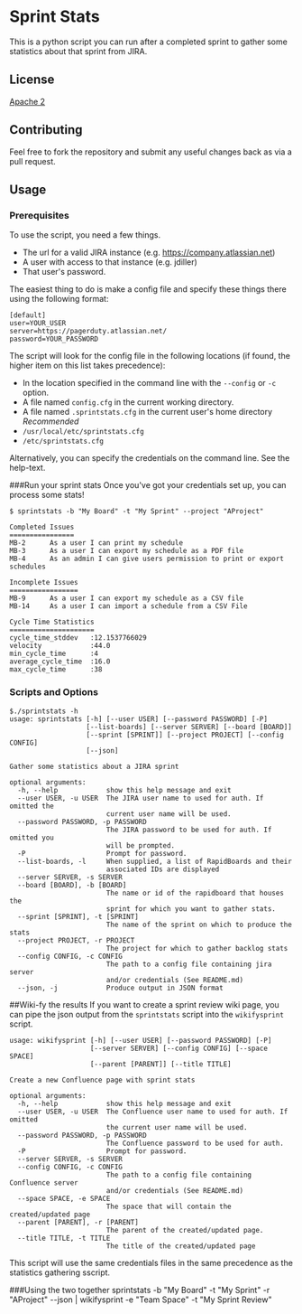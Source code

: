 # Sprint Stats
This is a python script you can run after a completed sprint to gather some statistics about that sprint from JIRA.

## License
[Apache 2](http://www.apache.org/licenses/LICENSE-2.0)

## Contributing
Feel free to fork the repository and submit any useful changes back as via a pull request.


## Usage

### Prerequisites
To use the script, you need a few things.
* The url for a valid JIRA instance (e.g. https://company.atlassian.net)
* A user with access to that instance (e.g. jdiller)
* That user's password.

The easiest thing to do is make a config file and specify these things there using the following format: 

    [default]
    user=YOUR_USER
    server=https://pagerduty.atlassian.net/
    password=YOUR_PASSWORD

The script will look for the config file in the following locations (if found, the higher item on this list takes precedence):
* In the location specified in the command line with the `--config` or `-c` option.
* A file named `config.cfg` in the current working directory.
* A file named `.sprintstats.cfg` in the current user's home directory *Recommended*
* `/usr/local/etc/sprintstats.cfg`
* `/etc/sprintstats.cfg`

Alternatively, you can specify the credentials on the command line. See the help-text.

###Run your sprint stats
Once you've got your credentials set up, you can process some stats!

    $ sprintstats -b "My Board" -t "My Sprint" --project "AProject"

    Completed Issues
    ================
    MB-2      As a user I can print my schedule
    MB-3      As a user I can export my schedule as a PDF file
    MB-4      As an admin I can give users permission to print or export schedules

    Incomplete Issues
    =================
    MB-9      As a user I can export my schedule as a CSV file
    MB-14     As a user I can import a schedule from a CSV File

    Cycle Time Statistics
    =====================
    cycle_time_stddev   :12.1537766029
    velocity            :44.0
    min_cycle_time      :4
    average_cycle_time  :16.0
    max_cycle_time      :38


### Scripts and Options

    $./sprintstats -h
    usage: sprintstats [-h] [--user USER] [--password PASSWORD] [-P]
                       [--list-boards] [--server SERVER] [--board [BOARD]]
                       [--sprint [SPRINT]] [--project PROJECT] [--config CONFIG]
                       [--json]

    Gather some statistics about a JIRA sprint

    optional arguments:
      -h, --help            show this help message and exit
      --user USER, -u USER  The JIRA user name to used for auth. If omitted the
                            current user name will be used.
      --password PASSWORD, -p PASSWORD
                            The JIRA password to be used for auth. If omitted you
                            will be prompted.
      -P                    Prompt for password.
      --list-boards, -l     When supplied, a list of RapidBoards and their
                            associated IDs are displayed
      --server SERVER, -s SERVER
      --board [BOARD], -b [BOARD]
                            The name or id of the rapidboard that houses the
                            sprint for which you want to gather stats.
      --sprint [SPRINT], -t [SPRINT]
                            The name of the sprint on which to produce the stats
      --project PROJECT, -r PROJECT
                            The project for which to gather backlog stats
      --config CONFIG, -c CONFIG
                            The path to a config file containing jira server
                            and/or credentials (See README.md)
      --json, -j            Produce output in JSON format


##Wiki-fy the results
If you want to create a sprint review wiki page, you can pipe the json output from the `sprintstats` script into the `wikifysprint` script.

    usage: wikifysprint [-h] [--user USER] [--password PASSWORD] [-P]
                        [--server SERVER] [--config CONFIG] [--space SPACE]
                        [--parent [PARENT]] [--title TITLE]

    Create a new Confluence page with sprint stats

    optional arguments:
      -h, --help            show this help message and exit
      --user USER, -u USER  The Confluence user name to used for auth. If omitted
                            the current user name will be used.
      --password PASSWORD, -p PASSWORD
                            The Confluence password to be used for auth.
      -P                    Prompt for password.
      --server SERVER, -s SERVER
      --config CONFIG, -c CONFIG
                            The path to a config file containing Confluence server
                            and/or credentials (See README.md)
      --space SPACE, -e SPACE
                            The space that will contain the created/updated page
      --parent [PARENT], -r [PARENT]
                            The parent of the created/updated page.
      --title TITLE, -t TITLE
                            The title of the created/updated page

This script will use the same credentials files in the same precedence as the statistics gathering sscript.

###Using the two together
    sprintstats -b "My Board" -t "My Sprint" -r "AProject" --json | wikifysprint -e "Team Space" -t "My Sprint Review"


